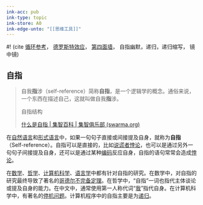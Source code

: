 ```yaml
---
ink-acc: pub
ink-type: topic
ink-store: A0
ink-edge-unto: "[[思维工具]]"
---
```

#! (cite [循环参考](https://zh.wikipedia.org/w/index.php?title=%E5%BE%AA%E7%8E%AF%E5%8F%82%E8%80%83&action=edit&redlink=1)，  [德罗斯特效应](https://zh.wikipedia.org/wiki/%E5%BE%B7%E7%BD%97%E6%96%AF%E7%89%B9%E6%95%88%E5%BA%94 "德罗斯特效应")， [第四面墙](https://zh.wikipedia.org/wiki/%E7%AC%AC%E5%9B%9B%E9%9D%A2%E5%A2%99)，  自指幽默，递归，递归缩写， 镜中镜)

## 自指
> 自我**指**涉（self-reference）简称**自指**，是一个逻辑学的概念。通俗来说，一个东西在描述自己，这就叫做自我**指**涉。
> 
> 自指结构
>
>[什么是自指 | 集智百科 | 集智俱乐部 (swarma.org)](https://swarma.org/?p=25224)



在[自然语言](https://zh.wikipedia.org/wiki/%E8%87%AA%E7%84%B6%E8%AF%AD%E8%A8%80 "自然语言")和[形式语言](https://zh.wikipedia.org/wiki/%E5%BD%A2%E5%BC%8F%E8%AF%AD%E8%A8%80 "形式语言")中，如果一句句子直接或间接提及自身，就称为**自指**（Self-reference）。自指可以是直接的，比如[说谎者悖论](https://zh.wikipedia.org/wiki/%E8%AA%AA%E8%AC%8A%E8%80%85%E6%82%96%E8%AB%96 "说谎者悖论")，也可以是通过另外一句句子间接提及自身，还可以是通过某种[编码](https://zh.wikipedia.org/wiki/%E7%BC%96%E7%A0%81 "编码")反应自身，自指的语句常常会造成[悖论](https://zh.wikipedia.org/wiki/%E6%82%96%E8%AE%BA "悖论")。

在[数学](https://zh.wikipedia.org/wiki/%E6%95%B0%E5%AD%A6 "数学")、[哲学](https://zh.wikipedia.org/wiki/%E5%93%B2%E5%AD%A6 "哲学")、[计算机科学](https://zh.wikipedia.org/wiki/%E8%AE%A1%E7%AE%97%E6%9C%BA%E7%A7%91%E5%AD%A6 "计算机科学")、[语言学](https://zh.wikipedia.org/wiki/%E8%AF%AD%E8%A8%80%E5%AD%A6 "语言学")中都有针对自指的研究。在数学中，对自指的研究最终导致了著名的[哥德尔不完备定理](https://zh.wikipedia.org/wiki/%E5%93%A5%E5%BE%B7%E5%B0%94%E4%B8%8D%E5%AE%8C%E5%A4%87%E5%AE%9A%E7%90%86 "哥德尔不完备定理")。在哲学中，“自指”一词也指代主体谈论或提及自身的能力。在中文中，通常使用第一人称代词“[我](https://zh.wikipedia.org/wiki/%E4%B8%AD%E6%96%87%E7%AC%AC%E4%B8%80%E4%BA%BA%E7%A8%B1 "中文第一人称")”指代自身。在计算机科学中，有著名的[停机问题](https://zh.wikipedia.org/wiki/%E5%81%9C%E6%9C%BA%E9%97%AE%E9%A2%98 "停机问题")。计算机程序中的自指主要是为[递归](https://zh.wikipedia.org/wiki/%E9%80%92%E5%BD%92 "递归")。
